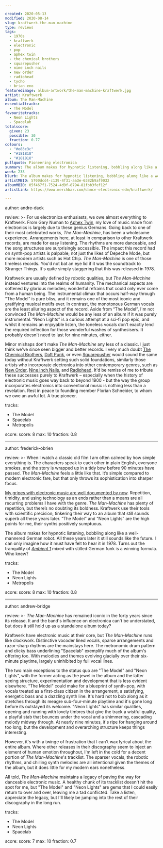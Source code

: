 ```yaml
---

created: 2020-05-13
modified: 2020-08-14
slug: kraftwerk-the-man-machine
type: reviews
tags:
  - 1970s
  - kraftwerk
  - electronic
  - pop
  - aphex twin
  - the chemical brothers
  - squarepusher
  - nine inch nails
  - new order
  - radiohead
  - tycho
  - brian eno
featuredimage: album-artwork/the-man-machine-kraftwerk.jpg
artist: Kraftwerk
album: The Man-Machine
essentialtracks:
  - The Model
favouritetracks:
  - Neon Lights
  - Spacelab
totalscore:
  given: 23
  possible: 30
  fraction: 0.77
colours:
  - "#e83c3c"
  - "#181818"
  - "#181818"
pullquote: Pioneering electronica
summary: The album makes for hypnotic listening, bobbling along like a well-mannered German robot. All these years later it still sounds like the future.
week: 233
blurb: The album makes for hypnotic listening, bobbling along like a well-mannered German robot. All these years later it still sounds like the future.
artistMBID: 5700dcd4-c139-4f31-aa3e-6382b9af9032
albumMBID: 05f467f1-7524-4d9f-8794-81fbb3fef12f
artistLink: https://www.merchbar.com/dance-electronic-edm/kraftwerk/

---
```


author: andre-dack

review: >-
  For us electronica enthusiasts, we owe almost everything to Kraftwerk. From Gary Numan to [Aphex Twin](/reviews/aphex-twin-richard-d-james-album/), my love of music made from electronics is largely due to these genius Germans. Going back to one of their most celebrated works, *The Man-Machine*, has been a wholesome experience. Arrangements here, at least in comparison to other Kraftwerk records, are made for easy listening. The rhythms are more danceable, and the song structures are surprisingly accessible. The impact this record had on synth-pop artists is palpable; not just the likes of Depeche Mode, but more modern artists such as Hot Chip. *The Man-Machine* is one of those timeless records. You'd not bat an eye lid if it was the soundtrack to Stranger Things. It's quite simply staggering that this was released in 1978.

  Kraftwerk are usually defined by robotic qualities, but *The Man-Machine* instead ventures into the realms of humanity. The mechanical aspects are softened by glorious melodies; wonderful refrains that could only ever come from a human being. The instrumental climax that occurs half-way through “The Model” is pure bliss, and it remains one of the most iconic and gratifying musical motifs ever. In contrast, the monotonous German vocals are the least alluring aspect of the record. Aside from “The Model”, I'm not convinced *The Man-Machine* would be any less of an album if it was purely instrumental. “Neon Lights” is a curious attempt at a sci-fi pop epic, and whilst it remains an enjoyable listen, the toneless vocals don't exactly lend the required inflection for those wonderful washes of synthesisers. It probably doesn't need to last for nine minutes, either.

  Minor mishaps don't make *The Man-Machine* any less of a classic. I just think we've since seen bigger and better records. I very much doubt [The Chemical Brothers](/reviews/the-chemical-brothers-dig-your-own-hole/), [Daft Punk](/reviews/daft-punk-discovery/), or even [Squarepusher](/reviews/squarepusher-be-up-a-hello/) would sound the same today without Kraftwerk setting such solid foundations, similarly those artists who incorporate electronica into other contemporary genres, such as [New Order](/reviews/new-order-power-corruption-and-lies/), [Nine Inch Nails](/reviews/nine-inch-nails-pretty-hate-machine/), and [Radiohead](/reviews/radiohead-ok-computer/). It'd be remiss of me to tribute these successes purely to Kraftwerk – especially when the history of electronic music goes way back to beyond 1900 - but the way the group incorporates electronics into conventional music is nothing less than a revelation. Rest in peace to founding member Florian Schneider, to whom we owe an awful lot. A true pioneer.

tracks:
  - The Model
  - Spacelab
  - Metropolis

score:
  score: 8
  max: 10
  fraction: 0.8

---
author: frederick-obrien

review: >-
  When I watch a classic old film I am often calmed by how simple everything is. The characters speak to each other in plain English, everyone smokes, and the story is wrapped up in a tidy bow before 90 minutes have passed. *The Man-Machine* feels a little like that. It’s simple compared to modern electronic fare, but that only throws its sophistication into sharper focus.

  [My gripes with electronic music are well documented by now](/reviews/tycho-weather/). Repetition, timidity, and using technology as an ends rather than a means are all recurring problems I have with the genre. *The Man-Machine* has plenty of repetition, but there’s no doubting its boldness. Kraftwerk use their tools with scientific precision, tinkering their way to an album that still sounds superb all these years later. “The Model” and “Neon Lights” are the high points for me, their synths positively sumptuous.

  The album makes for hypnotic listening, bobbling along like a well-mannered German robot. All these years later it still sounds like the future. I can only imagine how it must have felt to hear it in 1978. Turns out the tranquility of [*Ambient 1*](/reviews/brian-eno-ambient-1-music-for-airports/) mixed with stilted German funk is a winning formula. Who knew?

tracks:
  - The Model
  - Neon Lights
  - Metropolis

score:
  score: 8
  max: 10
  fraction: 0.8

---
author: andrew-bridge

review: >-
  *The Man-Machine* has remained iconic in the forty years since its release. It and the band's influence on electronica can't be understated, but does it still hold up as a standalone album today?

  Kraftwerk have electronic music at their core, but *The Man-Machine* runs like clockwork. Distinctive vocoder lined vocals, sparse arrangements and razor-sharp rhythms are the mainstays here. The metronomic drum pattern and clicky bass underlining "Spacelab" exemplify much of the album's offering too. With melodies and themes evolving glacially over their six-minute playtime, largely uninhibited by full vocal lines.

  The two main exceptions to the status quo are "The Model" and "Neon Lights", with the former acting as the jewel in the album and the latter seeing structure, experimentation and development that is less evident elsewhere. "The Model" could make for a blueprint of synth-pop, with vocals treated as a first-class citizen in the arrangement, a satisfying, energetic bass and a dazzling synth line. It's hard not to bob along as it stretches through its meagre sub-four-minute playtime and it's gone long before its outstayed its welcome. "Neon Lights" has similar qualities, opening and running with lovely timbres that give the track a wistful quality, a playful stab that bounces under the vocal and a shimmering, cascading melody midway through. At nearly nine minutes, it's ripe for hanging around too long, but the development and overarching structure keeps things interesting.

  However, it's with a twinge of frustration that I can't wax lyrical about the entire album. Where other releases in their discography seem to inject an element of human emotion throughout, I'm left in the cold for a decent portion of *The Man-Machine*'s tracklist. The sparser vocals, the robotic rhythms, and chilling synth melodies are all intentional given the themes of the album, but it does little for my modern ears nonetheless.

  All told, *The Man-Machine* maintains a legacy of paving the way for danceable electronic music. A healthy chunk of its tracklist doesn't hit the spot for me, but "The Model" and "Neon Lights" are gems that I could easily return to over and over, leaving me a tad conflicted. Take a listen, appreciate the legacy, but I'll likely be jumping into the rest of their discography in the long run.

tracks:
  - The Model
  - Neon Lights
  - Spacelab

score:
  score: 7
  max: 10
  fraction: 0.7

